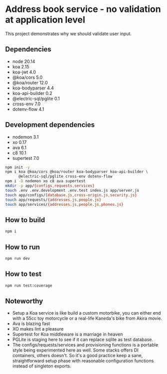 # Address book service - no validation at application level

This project demonstrates why we should validate user input.

## Dependencies

- node 20.14
- koa 2.15
- koa-jwt 4.0
- @koa/cors 5.0
- @koa/router 12.0
- koa-bodyparser 4.4
- koa-api-builder 0.2
- @electric-sql/pglite 0.1
- cross-env 7.0
- dotenv-flow 4.1

## Development dependencies

- nodemon 3.1
- xo 0.17
- ava 6.1
- c8 10.1
- supertest 7.0

```bash
npm init -y 
npm i koa @koa/cors @koa/router koa-bodyparser koa-api-builder \
      @electric-sql/pglite cross-env dotenv-flow
npm i -D nodemon xo c8 ava supertest
mkdir -p app/{configs,requests,services}
touch .env .env.development .env.test index.js app/server.js 
touch app/configs/{database.js,cross-origin.js,security.js}
touch app/requests/{addresses.js,people.js}
touch app/services/{addresses.js,people.js,phones.js}
```

## How to build

```bash
npm i
```

## How to run

```bash
npm run dev
```

## How to test

```bash
npm run test:coverage
```

## Noteworthy

- Setup a Koa service is like build a custom motorbike, you can either end with
  a 55cc toy motorcycle or a real-life Kaneda's bike from Akira movie.
- Ava is blazing fast
- XO makes lint a pleasure
- Supertest for Koa middleware is a marriage in heaven
- PGLite is staging here to see if it can replace sqlite as test database.
- The configs/requests/services and provisioning functions is a portable style
  being experimented here as well. Some stacks offers DI containers, others
  doesn't. So it's a good practice keep a sane, straightforward setup phase with
  reasonable configuration functions instead of singleton exports.
